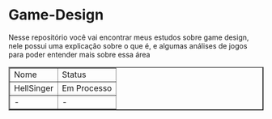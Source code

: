 # Game-Design
<p>Nesse repositório você vai encontrar meus estudos sobre game design, nele possui uma explicação sobre o que é, e algumas análises de jogos para poder entender mais sobre essa área</p> 

<table border="2">
    <tr>
        <td>Nome</td>
        <td>Status</td>
    </tr>
    <tr>
        <td>HellSinger</td>
        <td>Em Processo</td>
    </tr>
    <tr>
        <td>-</td>
        <td>-</td>
    </tr>
</table>
